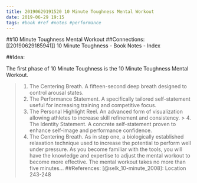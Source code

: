 ```yaml
---
title: 20190629191520 10 Minute Toughness Mental Workout
date: 2019-06-29 19:15
tags: #book #ref #notes #performance
---
```

##10 Minute Toughness Mental Workout
##Connections:
[[20190629185941]] 10 Minute Toughness - Book Notes - Index

##Idea:

The first phase of 10 Minute Toughness is the 10 Minute Toughness Mental Workout.

> 1. The Centering Breath. A fifteen-second deep breath designed to control arousal states. 
> 2. The Performance Statement. A specifically tailored self-statement useful for increasing training and competitive focus.
> 3. The Personal Highlight Reel. An advanced form of visualization allowing athletes to increase skill refinement and consistency. > 4. The Identity Statement. A concrete self-statement proven to enhance self-image and performance confidence. 
> 5. The Centering Breath. As in step one, a biologically established relaxation technique used to increase the potential to perform well under pressure. 
> As you become familiar with the tools, you will have the knowledge and expertise to adjust the mental workout to become more effective. The mental workout takes no more than five minutes...
##References:
[@selk_10-minute_2008]: Location 243-248